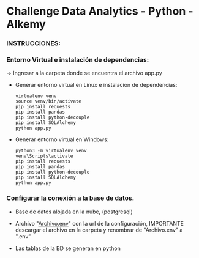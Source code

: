 # Challenge Data Analytics - Python - Alkemy
### INSTRUCCIONES:
### Entorno Virtual e instalación de dependencias:
-> Ingresar a la carpeta donde se encuentra el archivo app.py
- Generar entorno virtual en Linux e instalación de dependencias: 
     
      virtualenv venv
      source venv/bin/activate 
      pip install requests
      pip install pandas 
      pip install python-decouple 
      pip install SQLAlchemy
      python app.py
      
      
- Generar entorno virtual en Windows:

      python3 -m virtualenv venv
      venv\Scripts\activate
      pip install requests
      pip install pandas 
      pip install python-decouple 
      pip install SQLAlchemy
      python app.py
      
### Configurar la conexión a la base de datos.
- Base de datos alojada en la nube, (postgresql)

- Archivo "[Archivo.env](https://drive.google.com/file/d/1fPRdCx6onmjJzPXaU-jrANLVP8OQXLty/view?usp=sharing)" con la url de la configuración, IMPORTANTE descargar el archivo en la carpeta y renombrar de "Archivo.env" a ".env"

- Las tablas de la BD se generan en python

